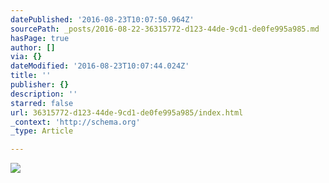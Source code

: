 ```yaml
---
datePublished: '2016-08-23T10:07:50.964Z'
sourcePath: _posts/2016-08-22-36315772-d123-44de-9cd1-de0fe995a985.md
hasPage: true
author: []
via: {}
dateModified: '2016-08-23T10:07:44.024Z'
title: ''
publisher: {}
description: ''
starred: false
url: 36315772-d123-44de-9cd1-de0fe995a985/index.html
_context: 'http://schema.org'
_type: Article

---
```

![](https://the-grid-user-content.s3-us-west-2.amazonaws.com/99942fc9-c16c-491c-b688-6287996dffb8.jpg)